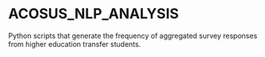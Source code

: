 # ACOSUS_NLP_ANALYSIS
Python scripts that generate the frequency of aggregated survey responses from higher education transfer students.
